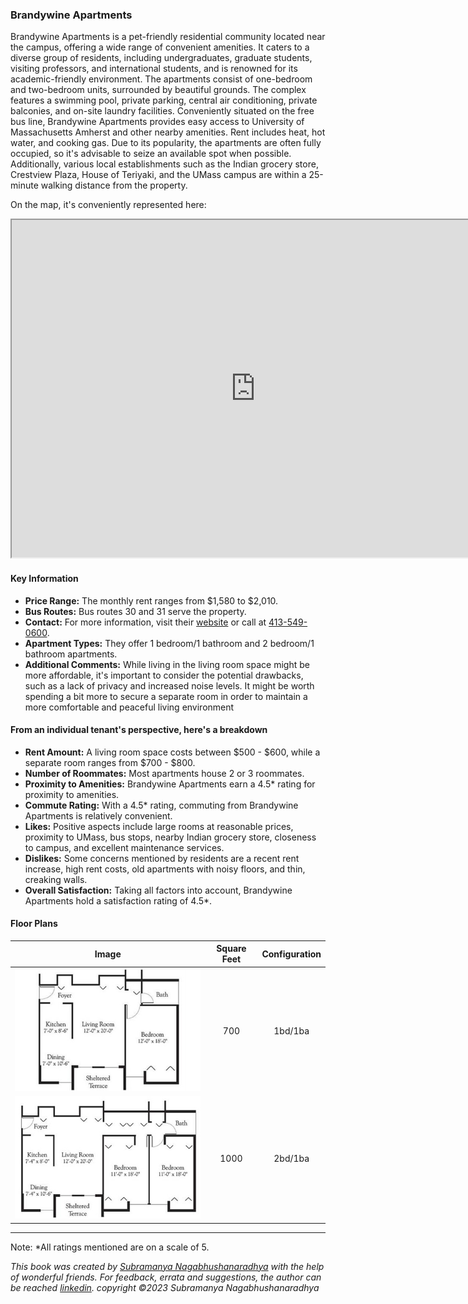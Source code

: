 ### Brandywine Apartments

Brandywine Apartments is a pet-friendly residential community located near the campus, offering a wide range of convenient amenities. It caters to a diverse group of residents, including undergraduates, graduate students, visiting professors, and international students, and is renowned for its academic-friendly environment. The apartments consist of one-bedroom and two-bedroom units, surrounded by beautiful grounds. The complex features a swimming pool, private parking, central air conditioning, private balconies, and on-site laundry facilities. Conveniently situated on the free bus line, Brandywine Apartments provides easy access to University of Massachusetts Amherst and other nearby amenities. Rent includes heat, hot water, and cooking gas. Due to its popularity, the apartments are often fully occupied, so it's advisable to seize an available spot when possible. Additionally, various local establishments such as the Indian grocery store, Crestview Plaza, House of Teriyaki, and the UMass campus are within a 25-minute walking distance from the property.

On the map, it's conveniently represented here:
<iframe src="https://www.google.com/maps/d/embed?mid=1HEaX8vdijlD_gKHeb7wShRcyAxHuFdQ&ehbc=2E312F" width="780" height="540"></iframe>

#### Key Information
- **Price Range:** The monthly rent ranges from $1,580 to $2,010.
- **Bus Routes:** Bus routes 30 and 31 serve the property.
- **Contact:** For more information, visit their [website](https://www.brandywine-apts.com) or call at [413-549-0600](tel:413-549-0600).
- **Apartment Types:** They offer 1 bedroom/1 bathroom and 2 bedroom/1 bathroom apartments.
- **Additional Comments:** While living in the living room space might be more affordable, it's important to consider the potential drawbacks, such as a lack of privacy and increased noise levels. It might be worth spending a bit more to secure a separate room in order to maintain a more comfortable and peaceful living environment

#### From an individual tenant's perspective, here's a breakdown
- **Rent Amount:** A living room space costs between $500 - $600, while a separate room ranges from $700 - $800.
- **Number of Roommates:** Most apartments house 2 or 3 roommates.
- **Proximity to Amenities:** Brandywine Apartments earn a 4.5* rating for proximity to amenities.
- **Commute Rating:** With a 4.5* rating, commuting from Brandywine Apartments is relatively convenient.
- **Likes:** Positive aspects include large rooms at reasonable prices, proximity to UMass, bus stops, nearby Indian grocery store, closeness to campus, and excellent maintenance services.
- **Dislikes:** Some concerns mentioned by residents are a recent rent increase, high rent costs, old apartments with noisy floors, and thin, creaking walls.
- **Overall Satisfaction:** Taking all factors into account, Brandywine Apartments hold a satisfaction rating of 4.5*.


#### Floor Plans
| Image | Square Feet | Configuration |
| :---: | :---: | :---: |
| ![Floor Plan 1](/assets/brandywine_floorplan_1.jpeg) | 700 | 1bd/1ba |
| ![Floor Plan 2](/assets/brandywine_floorplan_2.jpeg) | 1000 | 2bd/1ba |

---
Note: 
*All ratings mentioned are on a scale of 5.

*This book was created by [Subramanya Nagabhushanaradhya](https://subramanya.ai) with the help of wonderful friends. For feedback, errata and suggestions, the author can be reached [linkedin](https://www.linkedin.com/in/nsubramanya). copyright ©2023 Subramanya Nagabhushanaradhya*